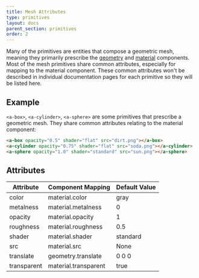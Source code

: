 ```yaml
---
title: Mesh Attributes
type: primitives
layout: docs
parent_section: primitives
order: 2
---
```


Many of the primitives are entities that compose a geometric mesh, meaning they primarily prescribe the [geometry](../components/geometry.md) and [material](../components/material.md) components. Most of the mesh primitives share common attributes, especially for mapping to the material component. These common attributes won't be described in individual documentation pages for each primitive so they will be listed here.

## Example

`<a-box>`, `<a-cylinder>`, `<a-sphere>` are some primitives that prescribe a geometric mesh. They share common attributes relating to the material component:

```html
<a-box opacity="0.5" shader="flat" src="dirt.png"></a-box>
<a-cylinder opacity="0.75" shader="flat" src="soda.png"></a-cylinder>
<a-sphere opacity="1.0" shader="standard" src="sun.png"></a-sphere>
```

## Attributes

| Attribute   | Component Mapping    | Default Value |
|-------------|----------------------|---------------|
| color       | material.color       | gray          |
| metalness   | material.metalness   | 0             |
| opacity     | material.opacity     | 1             |
| roughness   | material.roughness   | 0.5           |
| shader      | material.shader      | standard      |
| src         | material.src         | None          |
| translate   | geometry.translate   | 0 0 0         |
| transparent | material.transparent | true          |
